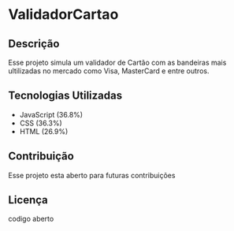 # ValidadorCartao

## Descrição
Esse projeto simula um validador de Cartão com as bandeiras mais ultilizadas no mercado como Visa, MasterCard e entre outros.

## Tecnologias Utilizadas
- JavaScript (36.8%)
- CSS (36.3%)
- HTML (26.9%)

## Contribuição
Esse projeto esta aberto para futuras contribuições

## Licença
codigo aberto


